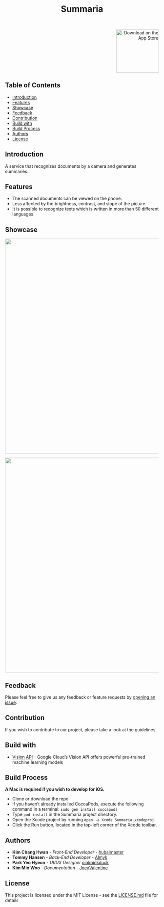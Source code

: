 <h1 align="center"> Summaria </h1> <br>


<p align="right">
  <!-- <a href=""> -->
    <img alt="Download on the App Store" title="App Store" src="http://i.imgur.com/0n2zqHD.png" width="140">
  <!-- </a> -->
</p>


## Table of Contents

- [Introduction](#introduction)
- [Features](#features)
- [Showcase](#showcase)
- [Feedback](#feedback)
- [Contribution](#contribution)
- [Build with](#build-with)
- [Build Process](#build-process)
- [Authors](#authors)
- [License](#license)


## Introduction

A service that recognizes documents by a camera and generates summaries.


## Features

- The scanned documents can be viewed on the phone.
- Less affected by the brightness, contrast, and slope of the picture.
- It is possible to recognize texts which is written in more than 50 different languages.


## Showcase

<p align="center">
  <img src = "https://i.imgur.com/tIVkmVH.png" width=700>
</p>

<p align="center">
  <img src = "https://i.imgur.com/4MBOpDU.png" width=700>
</p>


## Feedback

Please feel free to give us any feedback or feature requests by [opening an issue](https://github.com/hubaimaster/Summaria/issues).

## Contribution

If you wish to contribute to our project, please take a look at the guidelines.<!--[guidelines](./CONTRIBUTING.md)!-->


## Build with

- [Vision API](https://cloud.google.com/vision/) - Google Cloud’s Vision API offers powerful pre-trained machine learning models


## Build Process
**A Mac is required if you wish to develop for iOS.**

- Clone or download the repo
- If you haven’t already installed CocoaPods, execute the following command in a terminal:
`sudo gem install cocoapods`
- Type `pod install` in the Summaria project driectory.
- Open the Xcode project by running `open -a Xcode Summaria.xcodeproj`
- Click the Run button, located in the top-left corner of the Xcode toolbar.


## Authors

* **Kim Chang Hwan** - *Front-End Developer* - [hubaimaster](https://github.com/hubaimaster)
* **Tommy Hansen** - *Back-End Developer* - [Almyk](https://github.com/Almyk)
* **Park Yeo Hyeon** - *UI/UX Designer* [oinkoinkduck](https://github.com/oinkoinkduck)
* **Kim Min Woo** - *Documentation* - [JoeyValentine](https://github.com/JoeyValentine)


## License

This project is licensed under the MIT License - see the [LICENSE.md](LICENSE.md) file for details
